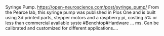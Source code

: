 Syringe Pump. https://open-neuroscience.com/post/syringe_pump/
From the Pearce lab, this syringe pump was published in Plos One and is built using 3d printed parts, stepper motors and a raspberry pi, costing 5% or less than commercial available syste #Benchtop#Hardware ...
ms. Can be calibrated and customized for different applications....
